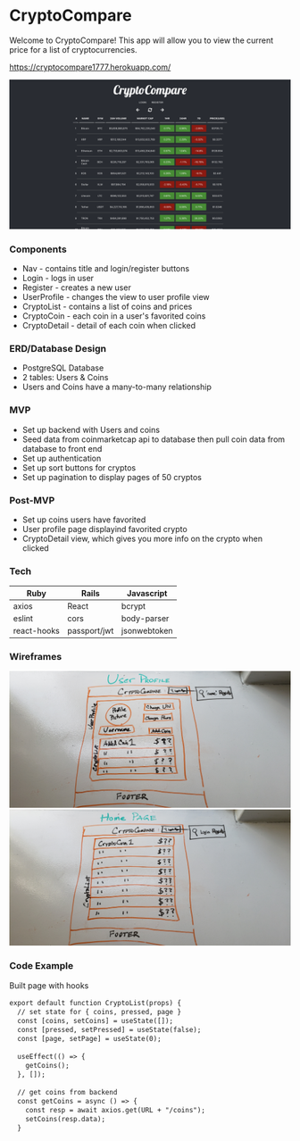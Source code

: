 # CryptoCompare
Welcome to CryptoCompare! This app will allow you to view the current price for a list of cryptocurrencies.

https://cryptocompare1777.herokuapp.com/

![List](./Wireframes/List.png)

### Components
* Nav - contains title and login/register buttons
* Login - logs in user
* Register - creates a new user
* UserProfile - changes the view to user profile view
* CryptoList - contains a list of coins and prices
* CryptoCoin - each coin in a user's favorited coins
* CryptoDetail - detail of each coin when clicked

### ERD/Database Design
* PostgreSQL Database
* 2 tables: Users & Coins
* Users and Coins have a many-to-many relationship

### MVP
* Set up backend with Users and coins
* Seed data from coinmarketcap api to database then pull coin data from database to front end
* Set up authentication
* Set up sort buttons for cryptos
* Set up pagination to display pages of 50 cryptos

### Post-MVP
* Set up coins users have favorited
* User profile page displayind favorited crypto
* CryptoDetail view, which gives you more info on the crypto when clicked

### Tech
Ruby | Rails | Javascript
--- | --- | ---
axios | React | bcrypt
eslint | cors | body-parser
react-hooks | passport/jwt |jsonwebtoken

### Wireframes
![Wireframe 1](./Wireframes/Wireframe1.jpg)
![Wireframe 2](./Wireframes/Wireframe2.jpg)

### Code Example
Built page with hooks
```
export default function CryptoList(props) {
  // set state for { coins, pressed, page }
  const [coins, setCoins] = useState([]);
  const [pressed, setPressed] = useState(false);
  const [page, setPage] = useState(0);

  useEffect(() => {
    getCoins();
  }, []);

  // get coins from backend
  const getCoins = async () => {
    const resp = await axios.get(URL + "/coins");
    setCoins(resp.data);
  }
```
